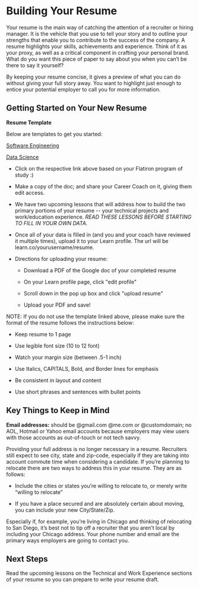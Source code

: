 # Building Your Resume

Your resume is the main way of catching the attention of a recruiter or hiring manager. It is the vehicle that you use to tell your story and to outline your strengths that enable you to contribute to the success of the company. A resume highlights your skills, achievements and experience. Think of it as your proxy, as well as a critical component in crafting your personal brand. What do you want this piece of paper to say about you when you can’t be there to say it yourself?

By keeping your resume concise, it gives a preview of what you can do without giving your full story away. You want to highlight just enough to entice your potential employer to call you for more information.

## Getting Started on Your New Resume

**Resume Template**

Below are templates to get you started:

[Software Engineering](https://docs.google.com/document/d/1DtUh2KYcyGEW_LtXaZka_I4pD8j0pa5vl46yZXNXv_A/edit?usp=sharing)

[Data Science](https://docs.google.com/document/d/1bU2ztZzM59vypaUlLeH7CLmnfPtNSL6hHtApbmHNmkk/edit?usp=sharing)

- Click on the respective link above based on your Flatiron program of study :)

- Make a copy of the doc; and share your Career Coach on it, giving them edit access.

- We have two upcoming lessons that will address how to build the two primary portions of your resume -- your technical projects and work/education experience. *READ THESE LESSONS BEFORE STARTING TO FILL IN YOUR OWN DATA.*

- Once all of your data is filled in (and you and your coach have reviewed it multiple times), upload it to your Learn profile. The url will be learn.co/yourusername/resume. 
 
- Directions for uploading your resume:
    - Download a PDF of the Google doc of your completed resume
 
    - On your Learn profile page, click "edit profile"
  
    - Scroll down in the pop up box and click "upload resume"
   
    - Upload your PDF and save!
    
    
NOTE: If you do not use the template linked above, please make sure the format of the resume follows the instructions below:

  - Keep resume to 1 page
  
  - Use legible font size (10 to 12 font)
  
  - Watch your margin size (between .5-1 inch)
  
  - Use Italics, CAPITALS, Bold, and Border lines for emphasis
  
  - Be consistent in layout and content
  
  - Use short phrases and sentences with bullet points


## Key Things to Keep in Mind

**Email addresses:** should be @gmail.com @me.com or @customdomain; no AOL, Hotmail or Yahoo email accounts because employers may view users with those accounts as out-of-touch or not tech savvy.

Providing your full address is no longer necessary in a resume. Recruiters still expect to see city, state and zip-code, especially if they are taking into account commute time when considering a candidate. If you’re planning to relocate there are two ways to address this in your resume.  They are as follows: 

  - Include the cities or states you’re willing to relocate to, or merely write “willing  to relocate”
  
  - If you have a place secured and are absolutely certain about moving, you can include your new City/State/Zip.

Especially if, for example, you’re living in Chicago and thinking of relocating to San Diego, it’s best not to tip off a recruiter that you aren’t local by including your Chicago address. Your phone number and email are the primary ways employers are going to contact you.


## Next Steps

Read the upcoming lessons on the Technical and Work Experience sections of your resume so you can prepare to write your resume draft. 
